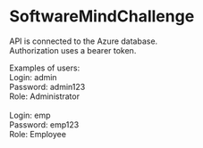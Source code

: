 # SoftwareMindChallenge

API is connected to the Azure database. <br/>
Authorization uses a bearer token.<br/>

Examples of users:<br/>
Login: admin<br/>
Password: admin123<br/>
Role: Administrator<br/>
<br/>
Login: emp<br/>
Password: emp123<br/>
Role: Employee<br/>
